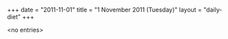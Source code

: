 +++
date = "2011-11-01"
title = "1 November 2011 (Tuesday)"
layout = "daily-diet"
+++


\<no entries\>
